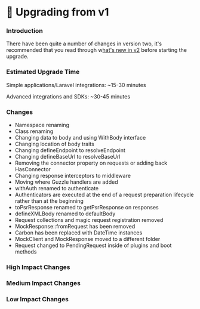 # 🌿 Upgrading from v1

### Introduction

There have been quite a number of changes in version two, it's recommended that you read through w[hat's new in v2](whats-new-in-v2.md) before starting the upgrade.

### Estimated Upgrade Time

Simple applications/Laravel integrations: \~15-30 minutes

Advanced integrations and SDKs: \~30-45 minutes

### Changes

* Namespace renaming&#x20;
* Class renaming
* Changing data to body and using WithBody interface
* Changing location of body traits
* Changing defineEndpoint to resolveEndpoint
* Changing defineBaseUrl to resolveBaseUrl
* Removing the connector property on requests or adding back HasConnector
* Changing response interceptors to middleware
* Moving where Guzzle handlers are added
* withAuth renamed to authenticate
* Authenticators are executed at the end of a request preparation lifecycle rather than at the beginning
* toPsrResponse renamed to getPsrResponse on responses
* defineXMLBody renamed to defaultBody
* Request collections and magic request registration removed
* MockResponse::fromRequest has been removed
* Carbon has been replaced with DateTime instances
* MockClient and MockResponse moved to a different folder
* Request changed to PendingRequest inside of plugins and boot methods

### High Impact Changes

### Medium Impact Changes

### Low Impact Changes
